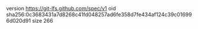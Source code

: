 version https://git-lfs.github.com/spec/v1
oid sha256:0c3683431a7d8268c41fd048257ad6fe358d7fe434af124c39c016996d020d91
size 266
